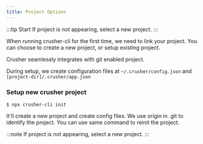 ```yaml
---
title: Project Options
---
```


<head>
  <title>Basic usage | Maintain a Global Configuration File</title>
  <meta
    name="description"
    content="Crusher.dev"
  />
</head>

:::tip Start
 If project is not appearing, select a new project.
:::


When running crusher-cli for the first time, we need to link your project. You can choose to create a new project, or setup existing project.

Crusher seamlessly integrates with git enabled project.

During setup, we create configuration files at `~/.crusher/config.json` and `[project-dir]/.crusher/app.json`

### Setup new crusher project

```shell
$ npx crusher-cli init
```

It'll create a new project and create config files. We use origin in .git to identify the project. You can use same command to reinit the project.

:::note
 If project is not appearing, select a new project.
:::
